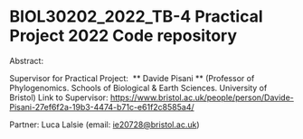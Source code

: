 # BIOL30202_2022_TB-4 Practical Project 2022 Code repository 

Abstract: 

Supervisor for Practical Project: ‪	** Davide Pisani ** (Professor of Phylogenomics. Schools of Biological & Earth Sciences. University of Bristol)
Link to Supervisor: https://www.bristol.ac.uk/people/person/Davide-Pisani-27ef6f2a-19b3-4474-b71c-e61f2c8585a4/

Partner: Luca Lalsie (email: ie20728@bristol.ac.uk) 
